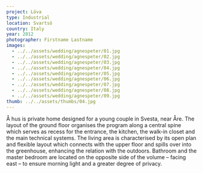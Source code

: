 ```yaml
---
project: Löva
type: Industrial
location: Svartsö
country: Italy
year: 2012
photographer: Firstname Lastname
images:
  - ../../assets/wedding/agnespeter/01.jpg
  - ../../assets/wedding/agnespeter/02.jpg
  - ../../assets/wedding/agnespeter/03.jpg
  - ../../assets/wedding/agnespeter/04.jpg
  - ../../assets/wedding/agnespeter/05.jpg
  - ../../assets/wedding/agnespeter/06.jpg
  - ../../assets/wedding/agnespeter/07.jpg
  - ../../assets/wedding/agnespeter/08.jpg
  - ../../assets/wedding/agnespeter/09.jpg
thumb: ../../assets/thumbs/04.jpg
---
```


Å hus is private home designed for a young couple in Svesta, near Åre. The layout of the ground floor organises the program along a central spine which serves as recess for the entrance, the kitchen, the walk-in closet and the main technical systems. The living area is characterised by its open plan and flexible layout which connects with the upper floor and spills over into the greenhouse, enhancing the relation with the outdoors. Bathroom and the master bedroom are located on the opposite side of the volume – facing east – to ensure morning light and a greater degree of privacy.
